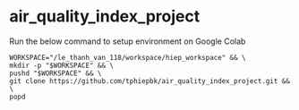 # air_quality_index_project

Run the below command to setup environment on Google Colab

```
WORKSPACE="/le_thanh_van_118/workspace/hiep_workspace" && \
mkdir -p "$WORKSPACE" && \
pushd "$WORKSPACE" && \
git clone https://github.com/tphiepbk/air_quality_index_project.git && \
popd
```
